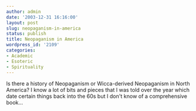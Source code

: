 ```yaml
---
author: admin
date: '2003-12-31 16:16:00'
layout: post
slug: neopaganism-in-america
status: publish
title: Neopaganism in America
wordpress_id: '2109'
categories:
- Academic
- Esoteric
- Spirituality
---
```


Is there a history of Neopaganism or Wicca-derived Neopaganism in North
America? I know a lot of bits and pieces that I was told over the year
which date certain things back into the 60s but I don't know of a
comprehensive book...
